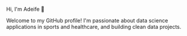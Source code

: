 Hi, I'm Adeife 👋

Welcome to my GitHub profile! I'm passionate about data science applications in sports and healthcare, and building clean data projects.
